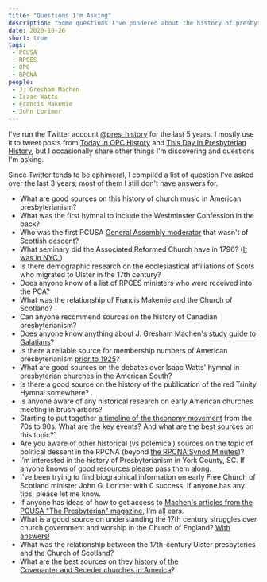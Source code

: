 ```yaml
---
title: "Questions I'm Asking"
description: "Some questions I've pondered about the history of presbyterianism."
date: 2020-10-26
short: true
tags:
 - PCUSA
 - RPCES
 - OPC
 - RPCNA
people:
 - J. Gresham Machen
 - Isaac Watts
 - Francis Makemie
 - John Lorimer
---
```


I've run the Twitter account [@pres_history](https://twitter.com/pres_history) for the last 5 years. I mostly use it to tweet posts from 
[Today in OPC History](https://opc.org/today.html) and [This Day in Presbyterian History](https://opc.org/today.html), but I occasionally 
share other things I'm discovering and questions I'm asking. 

Since Twitter tends to be ephimeral, I compiled a list of question I've asked over the last 3 years; most of them I still don't have answers for. 

* What are good sources on this history of church music in American presbyterianism? 
* What was the first hymnal to include the Westminster Confession in the back?
* Who was the first PCUSA [General Assembly moderator](https://www.presbyteriansofthepast.com/2020/07/24/general-assembly-moderators/) that wasn't of Scottish descent? 
* What seminary did the Associated Reformed Church have in 1796? ([It was in NYC.](https://christianobserver.org/a-brief-history-of-the-associate-reformed-presbyterian-church-and-erskine-theological-seminary/))
* Is there demographic research on the ecclesiastical affiliations of Scots who migrated to Ulster in the 17th century?
* Does anyone know of a list of RPCES ministers who were received into the PCA?
* What was the relationship of Francis Makemie and the Church of Scotland?
* Can anyone recommend sources on the history of Canadian presbyterianism?
* Does anyone know anything about J. Gresham Machen's [study guide to Galatians](https://www.readmachen.com/misc/1960/a-study-guide-to-the-epistle-of-paul-to-the-galatians-1-1-to-4-4/)? 
* Is there a reliable source for membership numbers of American presbyterianism [prior to 1925](https://www.thearda.com/Denoms/D_920.asp)?
* What are good sources on the debates over Isaac Watts' hymnal in presbyterian churches in the American South?
* Is there a good source on the history of the publication of the red Trinity Hymnal somewhere? . 
* Is anyone aware of any historical research on early American churches meeting in brush arbors?
* Starting to put together [a timeline of the theonomy movement](https://ulsterworldly.com/post/theonomy-timeline/) from the 70s to 90s. What are the key events? And what are the best sources on this topic?`
* Are you aware of other historical (vs polemical) sources on the topic of political dessent in the RPCNA (beyond [the RPCNA Synod Minutes](http://rparchives.org/synod.html))?
* I’m interested in the history of Presbyterianism in York County, SC. If anyone knows of good resources please pass them along.
* I've been trying to find biographical information on early Free Church of Scotland minister John G. Lorimer with 0 success. If anyone has any tips, please let me know.
* If anyone has ideas of how to get access to [Machen's articles from the PCUSA "The Presbyterian" magazine](https://www.readmachen.com/sources/presbyterian/), I'm all ears. 
* What is a good source on understanding the 17th century struggles over church government and worship in the Church of England? [With answers!](https://twitter.com/pres_history/status/1001477788447232000/)
* What was the relationship between the 17th-century Ulster presbyteries and the Church of Scotland?
* What are the best sources on they [history of the Covenanter and Seceder churches in America](https://ulsterworldly.com/post/scottish-churches-in-america/)?
